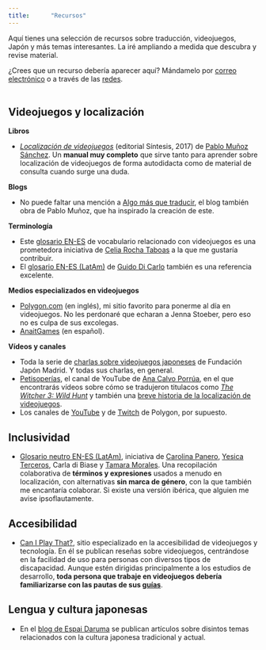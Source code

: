 ```yaml
---
title:      "Recursos"
---
```


Aquí tienes una selección de recursos sobre traducción, videojuegos, Japón y más temas interesantes. La iré ampliando a medida que descubra y revise material.  

¿Crees que un recurso debería aparecer aquí? Mándamelo por [correo electrónico](contact@gabrielsmf.com) o a través de las [redes](https://twitter.com/Gabriel_SanMar).  
&nbsp;

## Videojuegos y localización

**Libros**
* *[Localización de videojuegos](https://www.sintesis.com/tecnolog%C3%ADas%20digitales-320/localizaci%C3%B3n%20de%20videojuegos-ebook-2415.html)* (editorial Síntesis, 2017) de [Pablo Muñoz Sánchez](https://algomasquetraducir.com/quien-es-pablo-munoz/). Un **manual muy completo** que sirve tanto para aprender sobre localización de videojuegos de forma autodidacta como de material de consulta cuando surge una duda.

**Blogs**
* No puede faltar una mención a [Algo más que traducir](https://algomasquetraducir.com/), el blog también obra de Pablo Muñoz, que ha inspirado la creación de este.

**Terminología**
* Este [glosario EN-ES](https://www.lexonomy.eu/?#/l10nvideojuegos) de vocabulario relacionado con videojuegos es una prometedora iniciativa de [Celia Rocha Taboas](https://celiarochataboas.carrd.co/) a la que me gustaría contribuir.
* El [glosario EN-ES (LatAm)]() de [Guido Di Carlo](https://twitter.com/guidogameloc) también es una referencia excelente.

**Medios especializados en videojuegos**
* [Polygon.com](https://www.polygon.com/) (en inglés), mi sitio favorito para ponerme al día en videojuegos. No les perdonaré que echaran a Jenna Stoeber, pero eso no es culpa de sus excolegas.
* [AnaitGames](https://www.anaitgames.com/) (en español).

**Vídeos y canales**
* Toda la serie de [charlas sobre videojuegos japoneses](https://www.youtube.com/playlist?list=PLXOewk4vECoB8U-dmGk7_lLDcojV5Ra8K) de Fundación Japón Madrid. Y todas sus charlas, en general.
* [Petisoperías](https://www.youtube.com/c/Petisoper%C3%ADas), el canal de YouTube de [Ana Calvo Porrúa](https://mobile.twitter.com/ACPorrua), en el que encontrarás vídeos sobre cómo se tradujeron titulacos como _[The Witcher 3: Wild Hunt](https://youtu.be/G_y6BJUhx80)_ y también una [breve historia de la localización de videojuegos](https://youtu.be/c7P0sbqZ1Dc).
* Los canales de [YouTube](https://www.youtube.com/c/polygon) y de [Twitch](https://www.twitch.tv/polygon) de Polygon, por supuesto.


## Inclusividad
&NewLine;
* [Glosario neutro EN-ES (LatAm)](https://t.co/1ilqwInmMx), iniciativa de [Carolina Panero](https://caropanero.ar/), [Yesica Terceros](https://twitter.com/yesica_terceros), Carla di Biase y [Tamara Morales](https://twitter.com/Tamslator). Una recopilación colaborativa de **términos y expresiones** usados a menudo en localización, con alternativas **sin marca de género**, con la que también me encantaría colaborar. Si existe una versión ibérica, que alguien me avise ipsoflautamente.

## Accesibilidad
&NewLine;
* [Can I Play That?](https://caniplaythat.com/), sitio especializado en la accesibilidad de videojuegos y tecnología. En él se publican reseñas sobre videojuegos, centrándose en la facilidad de uso para personas con diversos tipos de discapacidad. Aunque estén dirigidas principalmente a los estudios de desarrollo, **toda persona que trabaje en videojuegos debería familiarizarse con las pautas de sus [guías](https://caniplaythat.com/category/resources/accessibility-reference-guides/)**.

## Lengua y cultura japonesas
&NewLine;
* En el [blog de Espai Daruma](https://espaidaruma.com/blog/) se publican artículos sobre disintos temas relacionados con la cultura japonesa tradicional y actual.